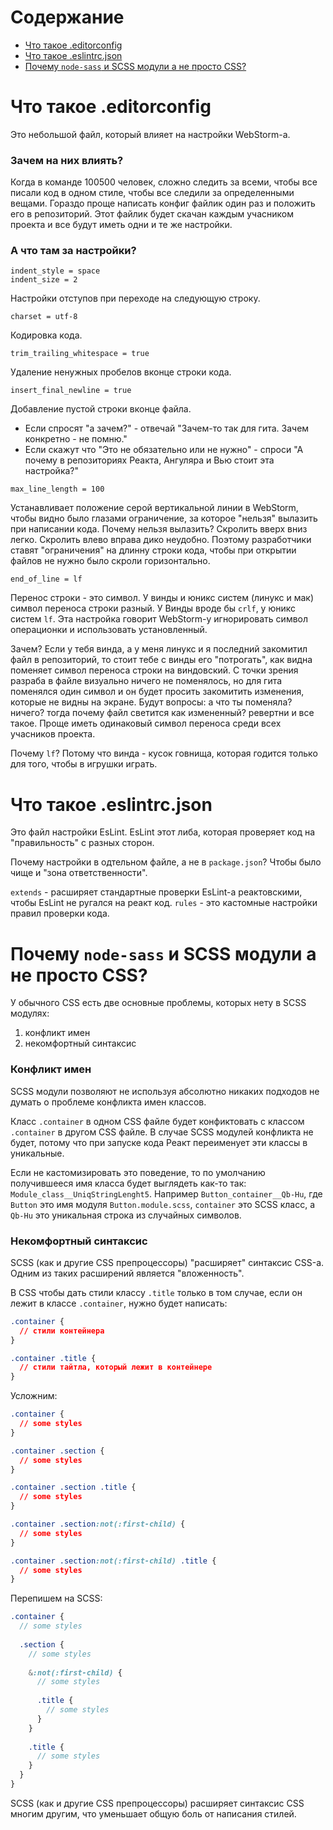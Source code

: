# Содержание

- [Что такое .editorconfig](#что-такое-editorconfig)
- [Что такое .eslintrc.json](#что-такое-eslintrcjson)
- [Почему `node-sass` и SCSS модули а не просто CSS?](#почему-node-sass-и-scss-модули-а-не-просто-css)

# Что такое .editorconfig

Это небольшой файл, который влияет на настройки WebStorm-а.

### Зачем на них влиять?

Когда в команде 100500 человек, сложно следить за всеми, чтобы все писали код в одном стиле, чтобы все следили за определенными вещами.
Гораздо проще написать конфиг файлик один раз и положить его в репозиторий.
Этот файлик будет скачан каждым учасником проекта и все будут иметь одни и те же настройки.

### А что там за настройки?

```
indent_style = space
indent_size = 2
```
Настройки отступов при переходе на следующую строку.

```
charset = utf-8
```
Кодировка кода.

```
trim_trailing_whitespace = true
```
Удаление ненужных пробелов вконце строки кода.

```
insert_final_newline = true
```
Добавление пустой строки вконце файла.

- Если спросят "а зачем?" - отвечай "Зачем-то так для гита. Зачем конкретно - не помню."
- Если скажут что "Это не обязательно или не нужно" - спроси "А почему в репозиториях Реакта, Ангуляра и Вью стоит эта настройка?"

```
max_line_length = 100
```
Устанавливает положение серой вертикальной линии в WebStorm, чтобы видно было глазами ограничение, за которое "нельзя" вылазить при написании кода.
Почему нельзя вылазить? Скролить вверх вниз легко. Скролить влево вправа дико неудобно.
Поэтому разработчики ставят "ограничения" на длинну строки кода, чтобы при открытии файлов не нужно было скроли горизонтально.

```
end_of_line = lf
```
Перенос строки - это символ. У винды и юникс систем (линукс и мак) символ переноса строки разный.
У Винды вроде бы `crlf`, у юникс систем `lf`.
Эта настройка говорит WebStorm-у игнорировать символ операционки и использовать установленный.

Зачем? Если у тебя винда, а у меня линукс и я последний закомитил файл в репозиторий, то стоит тебе с винды его "потрогать",
как видна поменяет символ переноса строки на виндовский. С точки зрения разраба в файле визуально ничего не поменялось,
но для гита поменялся один символ и он будет просить закомитить изменения, которые не видны на экране.
Будут вопросы: а что ты поменяла? ничего? тогда почему файл светится как измененный? ревертни и все такое.
Проще иметь одинаковый символ переноса среди всех учасников проекта.

Почему `lf`? Потому что винда - кусок говнища, которая годится только для того, чтобы в игрушки играть.

# Что такое .eslintrc.json

Это файл настройки EsLint. EsLint этот либа, которая проверяет код на "правильность" с разных сторон.

Почему настройки в одтельном файле, а не в `package.json`? Чтобы было чище и "зона ответственности".

`extends` - расширяет стандартные проверки EsLint-а реактовскими, чтобы EsLint не ругался на реакт код.
`rules` - это кастомные настройки правил проверки кода.

# Почему `node-sass` и SCSS модули а не просто CSS?

У обычного CSS есть две основные проблемы, которых нету в SCSS модулях:

1. конфликт имен
2. некомфортный синтаксис

### Конфликт имен

SCSS модули позволяют не используя абсолютно никаких подходов не думать о проблеме конфликта имен классов.

Класс `.container` в одном CSS файле будет конфиктовать с классом `.container` в другом CSS файле.
В случае SCSS модулей конфликта не будет, потому что при запуске кода Реакт переименует эти классы в уникальные.

Если не кастомизировать это поведение, то по умолчанию получившееся имя класса будет выглядеть как-то так: `Module_class__UniqStringLenght5`.
Например `Button_container__Qb-Hu`, где `Button` это имя модуля `Button.module.scss`,
`container` это SCSS класс, а `Qb-Hu` это уникальная строка из случайных символов.

### Некомфортный синтаксис

SCSS (как и другие CSS препроцессоры) "расширяет" синтаксис CSS-а. Одним из таких расширений является "вложенность".

В CSS чтобы дать стили классу `.title` только в том случае, если он лежит в классе `.container`, нужно будет написать:

```css
.container {
  // стили контейнера
}

.container .title {
  // стили тайтла, который лежит в контейнере
}
```

Усложним:

```css
.container {
  // some styles
}

.container .section {
  // some styles
}

.container .section .title {
  // some styles
}

.container .section:not(:first-child) {
  // some styles
}

.container .section:not(:first-child) .title {
  // some styles
}
```

Перепишем на SCSS:

```scss
.container {
  // some styles
  
  .section {
    // some styles
    
    &:not(:first-child) {
      // some styles
      
      .title {
        // some styles
      }
    }
    
    .title {
      // some styles
    }
  }
}
```

SCSS (как и другие CSS препроцессоры) расширяет синтаксис CSS многим другим, что уменьшает общую боль от написания стилей.
